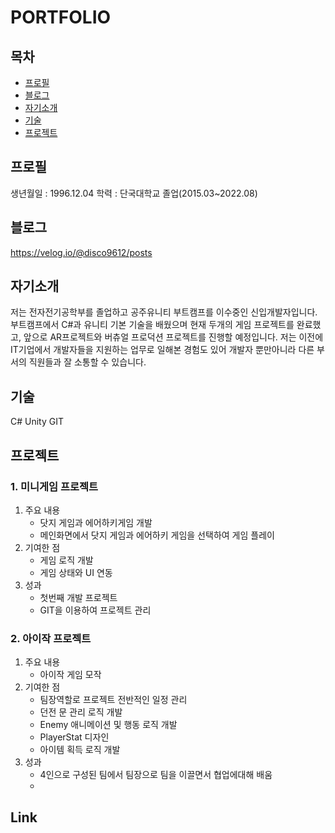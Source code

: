 # PORTFOLIO
## 목차
- [프로필](#프로)
- [블로그](#블로그)
- [자기소개](#자기소개)
- [기술](#기술)
- [프로젝트](#프로젝트)


## 프로필

생년월일 : 1996.12.04
학력 : 단국대학교 졸업(2015.03~2022.08)

## 블로그
https://velog.io/@disco9612/posts

## 자기소개
저는 전자전기공학부를 졸업하고 공주유니티 부트캠프를 이수중인 신입개발자입니다.
부트캠프에서 C#과 유니티 기본 기술을 배웠으며 현재 두개의 게임 프로젝트를 완료했고, 앞으로 AR프로젝트와 버츄얼 프로덕션 프로젝트를 진행할 예정입니다.
저는 이전에 IT기업에서 개발자들을 지원하는 업무로 일해본 경험도 있어 개발자 뿐만아니라 다른 부서의 직원들과 잘 소통할 수 있습니다.


## 기술
C#
Unity
GIT

## 프로젝트

### 1. 미니게임 프로젝트
1. 주요 내용
   - 닷지 게임과 에어하키게임 개발
   - 메인화면에서 닷지 게임과 에어하키 게임을 선택하여 게임 플레이
2. 기여한 점
   - 게임 로직 개발
   - 게임 상태와 UI 연동
3. 성과
   - 첫번째 개발 프로젝트
   - GIT을 이용하여 프로젝트 관리

### 2. 아이작 프로젝트
1. 주요 내용
   - 아이작 게임 모작
2. 기여한 점
   - 팀장역할로 프로젝트 전반적인 일정 관리
   - 던전 문 관리 로직 개발
   - Enemy 애니메이션 및 행동 로직 개발
   - PlayerStat 디자인
   - 아이템 획득 로직 개발
3. 성과
   - 4인으로 구성된 팀에서 팀장으로 팀을 이끌면서 협업에대해 배움
   - 



## Link
